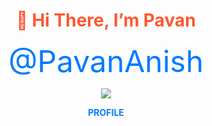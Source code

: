 

</head>

<h1 align="center" style="color: #FF5733;">👋 Hi There, I’m Pavan</h1>

<p align="center">
    <font size="7" color="#007BFF">@PavanAnish</font>
</p>

<p align="center">
  <a href="https://skillicons.dev">
    <img src="https://skillicons.dev/icons?i=python,html,figma,c,mysql" />
  </a>
</p>

<p align="center">
  <a href="https://pavananish.github.io/Portfolio1/" style="color: #007BFF; text-decoration: none; font-weight: bold;">
    PROFILE
  </a>
</p>


<!---
PavanAnish/PavanAnish is a ✨ special ✨ repository because its `README.md` (this file) appears on your GitHub profile.
You can click the Preview link to take a look at your changes.
--->  
